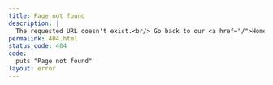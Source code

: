 ```yaml
---
title: Page not found
description: |
  The requested URL doesn't exist.<br/> Go back to our <a href="/">Home page</a>.
permalink: 404.html
status_code: 404
code: |
  puts "Page not found"
layout: error
---
```

